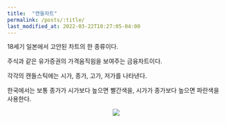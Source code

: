 ```yaml
---
title:  "캔들차트" 
permalink: /posts/:title/
last_modified_at: 2022-03-22T10:27:05-04:00
---
```


18세기 일본에서 고안된 차트의 한 종류이다.

주식과 같은 유가증권의 가격움직읨을 보여주는 금융차트이다.

각각의 캔들스틱에는 시가, 종가, 고가, 저가를 나타낸다.

한국에서는 보통 종가가 시가보다 높으면 빨간색을, 시가가 종가보다 높으면 파란색을 사용한다.

<p align="center"><img src="{{site.url}}/assets/images/candle.jpg"></p>